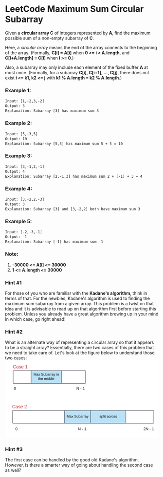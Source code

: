 # LeetCode Maximum Sum Circular Subarray
Given a **circular array C** of integers represented by **A**, find the maximum possible sum of a non-empty subarray of **C**.

Here, a *circular array* means the end of the array connects to the beginning of the array.  (Formally, **C[i] = A[i]** when **0 <= i < A.length**, and **C[i+A.length] = C[i]** when **i >= 0**.)

Also, a subarray may only include each element of the fixed buffer **A** at most once.  (Formally, for a subarray **C[i], C[i+1], ..., C[j]**, there does not exist **i <= k1, k2 <= j** with **k1 % A.length = k2 % A.length**.)

 

### Example 1:
```
Input: [1,-2,3,-2]
Output: 3
Explanation: Subarray [3] has maximum sum 3
```

### Example 2:
```
Input: [5,-3,5]
Output: 10
Explanation: Subarray [5,5] has maximum sum 5 + 5 = 10
```

### Example 3:
```
Input: [3,-1,2,-1]
Output: 4
Explanation: Subarray [2,-1,3] has maximum sum 2 + (-1) + 3 = 4
```

### Example 4:
```
Input: [3,-2,2,-3]
Output: 3
Explanation: Subarray [3] and [3,-2,2] both have maximum sum 3
```

### Example 5:
```
Input: [-2,-3,-1]
Output: -1
Explanation: Subarray [-1] has maximum sum -1
```
 

### Note:

1. **-30000 <= A[i] <= 30000**
2. **1 <= A.length <= 30000**

### Hint #1
For those of you who are familiar with the **Kadane's algorithm**, think in terms of that. For the newbies, Kadane's algorithm is used to finding the maximum sum subarray from a given array. This problem is a twist on that idea and it is advisable to read up on that algorithm first before starting this problem. Unless you already have a great algorithm brewing up in your mind in which case, go right ahead!

### Hint #2
What is an alternate way of representing a circular array so that it appears to be a straight array? Essentially, there are two cases of this problem that we need to take care of. Let's look at the figure below to understand those two cases:
![Hint2](images/circular_subarray_hint_1.png)

### Hint #3
The first case can be handled by the good old Kadane's algorithm. However, is there a smarter way of going about handling the second case as well?
